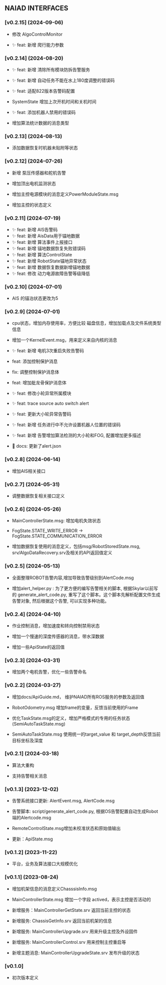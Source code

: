
## NAIAD INTERFACES

### [v0.2.15] (2024-09-06)

- 修改 AlgoControlMonitor

- ✨ feat: 新增 爬行能力参数


### [v0.2.14] (2024-08-20)

- ✨ feat: 新增 清除所有模块防拆告警服务

- ✨ feat: 新增 自动任务不能在水上180度调整的错误码

- ✨ feat: 适配822版本告警码配置

- SystemState 增加上次开机时间和关机时间

- ✨ feat: 添加机器人禁用的错误码

- 增加算法统计数据的消息类型

### [v0.2.13] (2024-08-13)

- 添加数据恢复时机器未贴附等状态

### [v0.2.12] (2024-07-26)

- 新增 泵压传感器和舵机告警

- 增加顶出电机监测状态

- 增加主控电源模块的消息定义PowerModuleState.msg

- 增加主控的状态定义

### [v0.2.11] (2024-07-19)

- ✨ feat: 新增 AIS告警码
- ✨ feat: 新增 AisData用于锚地数据
- ✨ feat: 新增 算法事件上报接口
- ✨ feat: 新增 锚地数据恢复失败错误码
- ✨ feat: 新增 算法ControlState
- ✨ feat: 新增 RobotState锚地异常状态
- ✨ feat: 新增 数据恢复数据新增锚地数据
- ✨ feat: 修改 动力电源故障告警等级降低


### [v0.2.10] (2024-07-01)
- AIS 的锚泊状态更改为5

### [v0.2.9] (2024-07-01)

- cpu状态，增加内存使用率，方便比较 磁盘信息，增加加载点及文件系统类型信息

- 增加一个KernelEvent.msg，用来定义来自内核的消息

- ✨ feat: 新增 电机3次重启失败告警码

- feat: 添加控制保护消息

- fix: 调整控制保护消息体

- feat: 增加舭龙骨保护消息体

- ✨ feat: 修改小轮异常所属模块

- ✨ feat: trace source auto switch alert

- ✨ feat: 更新大小轮异常告警码

- ✨ feat: 新增 任务进行中不允许设置机器人位置的错误码

- ✨ feat: 新增 告警增加算法检测的大小轮和FOG, 配置增加更多描述

- 📃 docs: 更新了alert.json


### [v0.2.8] (2024-06-14)

- 增加AIS相关接口


### [v0.2.7] (2024-05-31)

- 调整数据恢复相关接口定义

### [v0.2.6] (2024-05-26)

- MainControllerState.msg: 增加电机失效状态

- FogState.STATE_WRITE_ERROR -> FogState.STATE_COMMUNICATION_ERROR

- 增加数据恢复使用的消息定义，包括msg/RobotStoredState.msg, srv/AlgoDataRecovery.srv及相关的API返回值定义

### [v0.2.5] (2024-05-13)

- 全面整理ROBOT告警内容,增加导致告警级别到AlertCode.msg

- 增加alert_helper.py : 为了更方便的编写告警相关的脚本, 根据Skylar以前写的 generate_alert_code.py, 重写了这个脚本。这个脚本先解析配置文件生成告警对象, 然后根据这个告警, 可以实现多种功能。

### [v0.2.4] (2024-04-10)

- 作业控制消息，增加速度和转向控制禁用状态

- 增加一个慢速的深度传感器的消息，带水深数据

- 增加一些ApiState的返回值

### [v0.2.3] (2024-03-31)

- 增加两个电机告警，优化一些告警命名

### [v0.2.2] (2024-03-27)

- 增加docs/ApiGuide.md， 维护NAIAD所有ROS服务的参数及返回值 
  
- RobotOdometry.msg 增加frame的变量，反馈当前使用的Frame

- 优化TaskState.msg的定义，增加严格模式的专用的任务状态(SemiAutoTaskState.msg)
  
- SemiAutoTaskState.msg 使用统一的target_value 和 target_depth反馈当前目标坐标及深度

### [v0.2.1] (2024-03-18)

- 算法大重构
  
- 支持告警相关消息


### [v0.1.3] (2023-12-02)

- 告警系统接口更新: AlertEvent.msg, AlertCode.msg
  
- 告警脚本: script/generate_alert_code.py, 根据OS告警配置自动生成Robot端的Alertcode.msg
  
- RemoteControlState.msg增加未校准状态和原始值输出
  
- 更新：ApiState.msg

### [v0.1.2] (2023-11-22)

- 平台，业务及算法接口大规模优化

### [v0.1.1] (2023-08-24)

- 增加机架信息的消息定义ChasssisInfo.msg
  
- MainControllerState.msg 增加一个字段 actived，表示主控是否活动的
  
- 新增服务：MainControllerGetState.srv 返回当前主控的状态
  
- 新增服务: ChassisGetInfo.srv 返回当前机架的信息
  
- 新增服务: MainControllerUpgrade.srv 用来升级主控及外设固件
  
- 新增服务: MainControllerControl.srv 用来控制主控重启等
  
- 新增主题消息: MainControllerUpgradeState.srv 发布升级的状态

### [v0.1.0] 

- 初次版本定义
